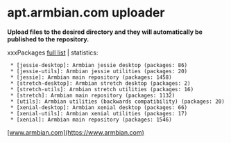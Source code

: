 # apt.armbian.com uploader

**Upload files to the desired directory and they will automatically be published to the repository.**

xxxPackages [full list](content.txt) | statistics:

	 * [jessie-desktop]: Armbian jessie desktop (packages: 86)
	 * [jessie-utils]: Armbian jessie utilities (packages: 20)
	 * [jessie]: Armbian main repository (packages: 1458)
	 * [stretch-desktop]: Armbian stretch desktop (packages: 2)
	 * [stretch-utils]: Armbian stretch utilities (packages: 16)
	 * [stretch]: Armbian main repository (packages: 1132)
	 * [utils]: Armbian utilities (backwards compatibility) (packages: 20)
	 * [xenial-desktop]: Armbian xenial desktop (packages: 66)
	 * [xenial-utils]: Armbian xenial utilities (packages: 17)
	 * [xenial]: Armbian main repository (packages: 1546)

[www.armbian.com](https://www.armbian.com)
